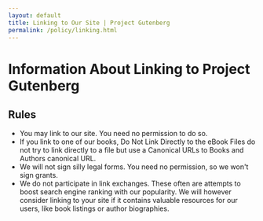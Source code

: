 ```yaml
---
layout: default
title: Linking to Our Site | Project Gutenberg
permalink: /policy/linking.html
---
```


Information About Linking to Project Gutenberg
==============================================

Rules
-----

- You may link to our site.  You need no permission to do so.
- If you link to one of our books, Do Not Link Directly to the eBook Files do not try to link directly to a file but use a Canonical URLs to Books and Authors canonical URL.
- We will not sign silly legal forms. You need no permission, so we won't sign grants.
- We do not participate in link exchanges. These often are attempts to boost search engine ranking with our popularity. We will however consider linking to your site if it contains valuable resources for our users, like book listings or author biographies.

